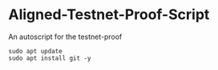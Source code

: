 # Aligned-Testnet-Proof-Script
An autoscript for the testnet-proof


```
sudo apt update
sudo apt install git -y

 ```
